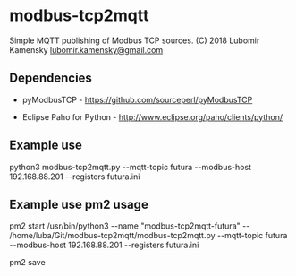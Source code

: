 # modbus-tcp2mqtt
Simple MQTT publishing of Modbus TCP sources. (C) 2018 Lubomir Kamensky lubomir.kamensky@gmail.com

Dependencies
------------
* pyModbusTCP - https://github.com/sourceperl/pyModbusTCP

* Eclipse Paho for Python - http://www.eclipse.org/paho/clients/python/

Example use
-----------
python3 modbus-tcp2mqtt.py --mqtt-topic futura --modbus-host 192.168.88.201 --registers futura.ini

Example use pm2 usage
---------------------
pm2 start /usr/bin/python3 --name "modbus-tcp2mqtt-futura" -- /home/luba/Git/modbus-tcp2mqtt/modbus-tcp2mqtt.py --mqtt-topic futura --modbus-host 192.168.88.201 --registers futura.ini

pm2 save
